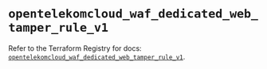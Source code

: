 # `opentelekomcloud_waf_dedicated_web_tamper_rule_v1`

Refer to the Terraform Registry for docs: [`opentelekomcloud_waf_dedicated_web_tamper_rule_v1`](https://registry.terraform.io/providers/opentelekomcloud/opentelekomcloud/1.36.49/docs/resources/waf_dedicated_web_tamper_rule_v1).
